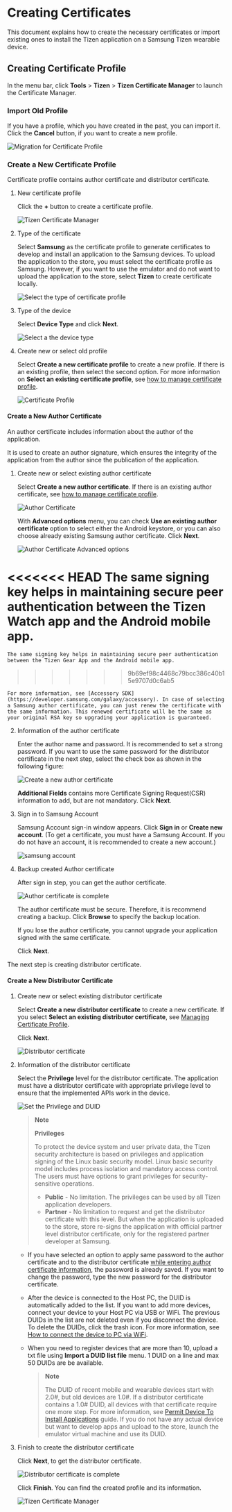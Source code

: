 # Creating Certificates

This document explains how to create the necessary certificates or import existing ones to install the Tizen application on a Samsung Tizen wearable device.

## Creating Certificate Profile

In the menu bar, click **Tools** > **Tizen** > **Tizen Certificate Manager** to launch the Certificate Manager.

### Import Old Profile

If you have a profile, which you have created in the past, you can import it. Click the **Cancel** button, if you want to create a new profile.

![Migration for Certificate Profile](media/certification_guide3.png)

### Create a New Certificate Profile

Certificate profile contains author certificate and distributor certificate.

1. New certificate profile

    Click the **+** button to create a certificate profile.

    ![Tizen Certificate Manager](media/certification_guide4.png)

2. Type of the certificate

    Select **Samsung** as the certificate profile to generate certificates to develop and install an application to the Samsung devices. To upload the application to the store, you must select the certificate profile as Samsung.
    However, if you want to use the emulator and do not want to upload the application to the store, select **Tizen** to create certificate locally.

    ![Select the type of certificate profile](media/certification_guide5.png)

3. Type of the device

    Select **Device Type** and click **Next**.

    ![Select a the device type](media/certification_guide6.png)

4. <a name="create_new_or_select_old_profile"></a>Create new or select old profile

    Select **Create a new certificate profile** to create a new profile. If there is an existing profile, then select the second option. For more information on **Select an existing certificate profile**, see [how to manage certificate profile](managing-certificate-profile.md).

    ![Certificate Profile](media/certification_guide7.png)

#### Create a New Author Certificate

An author certificate includes information about the author of the application.

It is used to create an author signature, which ensures the integrity of the application from the author since the publication of the application.

1. Create new or select existing author certificate

    Select **Create a new author certificate**. If there is an existing author certificate, see [how to manage certificate profile](managing-certificate-profile.md).

    ![Author Certificate](media/certification_guide8.png)

    With **Advanced options** menu, you can check **Use an existing author certificate** option to select either the Android keystore, or you can also choose already existing Samsung author certificate. Click **Next**.

    ![Author Certificate Advanced options](media/certification_guide8-2.png)

<<<<<<< HEAD
    The same signing key helps in maintaining secure peer authentication between the Tizen Watch app and the Android mobile app.
=======
    The same signing key helps in maintaining secure peer authentication between the Tizen Gear App and the Android mobile app.
>>>>>>> 9b69ef98c4468c79bcc386c40b15e9707d0c6ab5

    For more information, see [Accessory SDK](https://developer.samsung.com/galaxy/accessory). In case of selecting a Samsung author certificate, you can just renew the certificate with the same information. This renewed certificate will be the same as your original RSA key so upgrading your application is guaranteed.

2. <a name="information_of_the_author_certificate"></a>Information of the author certificate

    Enter the author name and password. It is recommended to set a strong password. If you want to use the same password for the distributor certificate in the next step, select the check box as shown in the following figure:

    ![Create a new author certificate](media/certification_guide9.png)

    **Additional Fields** contains more Certificate Signing Request(CSR) information to add, but are not mandatory.
    Click **Next**.

3. Sign in to Samsung Account

    Samsung Account sign-in window appears. Click **Sign in** or **Create new account**. (To get a certificate, you must have a Samsung Account. If you do not have an account, it is recommended to create a new account.)

    ![samsung account](media/certification_guide11.png)

4. Backup created Author certificate

    After sign in step, you can get the author certificate.

    ![Author certificate is complete](media/certification_guide12.png)

    The author certificate must be secure. Therefore, it is recommend creating a backup. Click **Browse** to specify the backup location.

    If you lose the author certificate, you cannot upgrade your application signed with the same certificate.

    Click **Next**.

The next step is creating distributor certificate.

#### Create a New Distributor Certificate

1. <a name="create_new_or_select_existing_distributor_certificate"></a>Create new or select existing distributor certificate

    Select **Create a new distributor certificate** to create a new certificate. If you select **Select an existing distributor certificate**, see [Managing Certificate Profile](managing-certificate-profile.md).

    Click **Next**.

    ![Distributor certificate](media/certification_guide13.png)

2. Information of the distributor certificate

    Select the **Privilege** level for the distributor certificate. The application must have a distributor certificate with appropriate privilege level to ensure that the implemented APIs work in the device.

    ![Set the Privilege and DUID](media/certification_guide15.png)

    > **Note**
    >
    > **Privileges**
    >
    > To protect the device system and user private data, the Tizen security architecture is based on privileges and application signing of the Linux basic security model. Linux  basic security model includes process isolation and mandatory access control. The users must have options to grant privileges for security-sensitive operations.
    >
    > - **Public** - No limitation. The privileges can be used by all Tizen application developers.
    > - **Partner** - No limitation to request and get the distributor certificate with this level. But when the application is uploaded to the store, store re-signs the application with official partner level distributor certificate, only for the registered partner developer at Samsung.

    - If you have selected an option to apply same password to the author certificate and to the distributor certificate [while entering author certificate information](#information_of_the_author_certificate), the password is already saved. If you want to change the password, type the new password for the distributor certificate.

    - After the device is connected to the Host PC, the DUID is automatically added to the list. If you want to add more devices, connect your device to your Host PC via USB or WiFi. The previous DUIDs in the list are not deleted even if you disconnect the device. To delete the DUIDs, click the trash icon. For more information, see [How to connect the device to PC via WiFi](../testing-your-app-on-gear.md).

    - When you need to register devices that are more than 10, upload a txt file using **Import a DUID list file** menu. 1 DUID on a line and max 50 DUIDs are be available.

        > **Note**
        >
        > The DUID of recent mobile and wearable devices start with  2.0#, but old devices are 1.0#. If a distributor certificate contains a 1.0# DUID, all devices with that certificate require one more step. For more information, see [Permit Device To Install Applications](permit-device-to-install-apps.md) guide.
        > If you do not have any actual device but want to develop apps and upload to the store, launch the emulator virtual machine and use its DUID.

3. Finish to create the distributor certificate

    Click **Next**, to get the distributor certificate.

    ![Distributor certificate is complete](media/certification_guide16.png)

    Click **Finish**. You can find the created profile and its information.

    ![Tizen Certificate Manager](media/certification_guide17.png)
